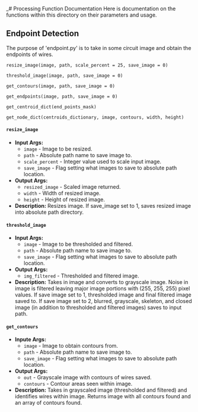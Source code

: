 _# Processing Function Documentation
Here is documentation on the functions within this directory on their parameters and usage.

## Endpoint Detection
The purpose of 'endpoint.py' is to take in some circuit image and obtain 
the endpoints of wires. 

```
resize_image(image, path, scale_percent = 25, save_image = 0)

threshold_image(image, path, save_image = 0)

get_contours(image, path, save_image = 0)

get_endpoints(image, path, save_image = 0)

get_centroid_dict(end_points_mask)

get_node_dict(centroids_dictionary, image, contours, width, height)
```


#### `resize_image`
* **Input Args:**
  * `image` - Image to be resized.
  * `path` - Absolute path name to save image to.
  * `scale_percent` - Integer value used to scale input image.
  * `save_image` - Flag setting what images to save to absolute path location.
* **Output Args:**
  * `resized_image` - Scaled image returned.
  * `width` - Width of resized image.
  * `height` - Height of resized image.
* **Description:** Resizes image. If save_image set to 1, saves resized image into absolute path directory. 

#### `threshold_image`
* **Input Args:**
  * `image` - Image to be thresholded and filtered.
  * `path` - Absolute path name to save image to.
  * `save_image` - Flag setting what images to save to absolute path location.
* **Output Args:**
  * `img_filtered` - Thresholded and filtered image.
* **Description:** Takes in image and converts to grayscale image. Noise in image is filtered leaving major image portions with (255, 255, 255) pixel values. If save image set to 1, thresholded image and final filtered image saved to. If save image set to 2, blurred, grayscale, skeleton, and closed image (in addition to thresholded and filtered images) saves to input path.  

#### `get_contours`
* **Inpute Args:**
  * `image` - Image to obtain contours from.
  * `path` - Absolute path name to save image to.
  * `save_image` -  Flag setting what images to save to absolute path location.
* **Output Args:**
  * `out` - Grayscale image with contours of wires saved.
  * `contours` - Contour areas seen within image.
* **Description:** Takes in grayscaled image (thresholded and filtered) and identifies wires within image. Returns image with all contours found and an array of contours found.
